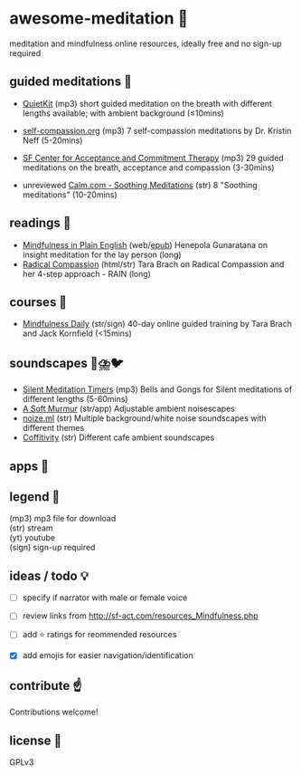 # awesome-meditation 🙏️
meditation and mindfulness online resources, ideally free and no sign-up required

## guided meditations 🎵️
* [QuietKit](https://www.quietkit.com) (mp3) short guided meditation on the breath with different lengths available; with ambient background (≤10mins)
* [self-compassion.org](https://self-compassion.org/category/exercises/#guided-meditations) (mp3) 7 self-compassion meditations by Dr. Kristin Neff (5-20mins)
* [SF Center for Acceptance and Commitment Therapy](https://sf-act.com/resources.php) (mp3) 29 guided meditations on the breath, acceptance and compassion (3-30mins)

* unreviewed [Calm.com - Soothing Meditations](https://www.calm.com/blog/take-a-deep-breath) (str) 8 "Soothing meditations" (10-20mins)

## readings 📖️
* [Mindfulness in Plain English](https://mindfulness-in-plain-english.github.io/) (web/[epub](https://jared.updike.org/posts/2019-04-02-meditation-in-plain-english.html)) Henepola Gunaratana on insight meditation for the lay person (long)
* [Radical Compassion](https://insighttimer.com/blog/radical-compassion-part-1-loving-ourselves-and-our-world-into-healing/) (html/str) Tara Brach on Radical Compassion and her 4-step approach - RAIN (long)

## courses 🏫️
* [Mindfulness Daily](https://www.tarabrach.com/mindfulness-daily/) (str/sign) 40-day online guided training by Tara Brach and Jack Kornfield (<15mins)

## soundscapes 🌳️⛈️🐦️
* [Silent Meditation Timers](https://www.the-guided-meditation-site.com/zen-meditation-timer.html) (mp3) Bells and Gongs for Silent meditations of different lengths (5-60mins)
* [A Soft Murmur](https://asoftmurmur.com/) (str/app) Adjustable ambient noisescapes
* [noize.ml](https://noize.ml/) (str) Multiple background/white noise soundscapes with different themes
* [Coffitivity](https://coffitivity.com/) (str) Different cafe ambient soundscapes

## apps 📱️

## legend 🔖️
(mp3) mp3 file for download  
(str) stream  
(yt) youtube  
(sign) sign-up required

## ideas / todo 💡️
- [ ] specify if narrator with male or female voice
- [ ] review links from http://sf-act.com/resources_Mindfulness.php
- [ ] add ⭐️ ratings for reommended resources
- [x] add emojis for easier navigation/identification


## contribute ☝️
Contributions welcome!

## license 📜️
GPLv3
